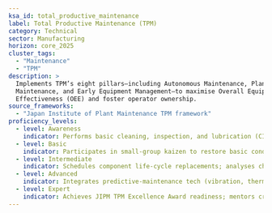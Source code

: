 ```yaml
---
ksa_id: total_productive_maintenance
label: Total Productive Maintenance (TPM)
category: Technical
sector: Manufacturing
horizon: core_2025
cluster_tags:
  - "Maintenance"
  - "TPM"
description: >
  Implements TPM’s eight pillars—including Autonomous Maintenance, Planned
  Maintenance, and Early Equipment Management—to maximise Overall Equipment
  Effectiveness (OEE) and foster operator ownership.
source_frameworks:
  - "Japan Institute of Plant Maintenance TPM framework"
proficiency_levels:
  - level: Awareness
    indicator: Performs basic cleaning, inspection, and lubrication (CIL) tasks; posts OEE metrics on boards.
  - level: Basic
    indicator: Participates in small-group kaizen to restore basic conditions; tags abnormalities.
  - level: Intermediate
    indicator: Schedules component life-cycle replacements; analyses chronic losses using Pareto.
  - level: Advanced
    indicator: Integrates predictive-maintenance tech (vibration, thermal) with TPM Pillar KPIs; leads Early Equipment Management reviews.
  - level: Expert
    indicator: Achieves JIPM TPM Excellence Award readiness; mentors cross-functional pillar leaders; links TPM gains to Lean and Six Sigma roadmaps.
---
```

